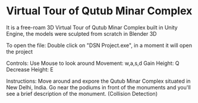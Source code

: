 # Virtual Tour of Qutub Minar Complex
 It is a free-roam 3D Virtual Tour of Qutub Minar Complex built in Unity Engine, the models were sculpted from scratch in Blender 3D 

 To open the file:
 Double click on "DSN Project.exe", in a moment it will open the project

 Controls: 
    Use Mouse to look around
    Movement: w,a,s,d 
    Gain Height: Q
    Decrease Height: E 

Instructions: 
    Move around and expore the Qutub Minar Complex situated in New Delhi, India. Go near the podiums in front of the monuments and you'll see a brief description of the monument. (Collision Detection)
